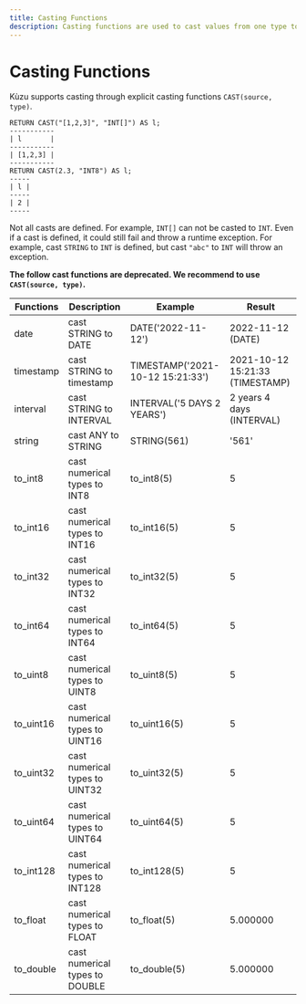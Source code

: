 ```yaml
---
title: Casting Functions
description: Casting functions are used to cast values from one type to another.
---
```


# Casting Functions

Kùzu supports casting through explicit casting functions `CAST(source, type)`.
```
RETURN CAST("[1,2,3]", "INT[]") AS l;
-----------
| l       |
-----------
| [1,2,3] |
-----------
RETURN CAST(2.3, "INT8") AS l;
-----
| l |
-----
| 2 |
-----
``` 

Not all casts are defined. For example, `INT[]` can not be casted to `INT`. Even if a cast is defined, it could still fail and throw a runtime exception. For example, cast `STRING` to `INT` is defined, but cast `"abc"` to `INT` will throw an exception.


**The follow cast functions are deprecated. We recommend to use `CAST(source, type)`.**

| Functions | Description | Example | Result |
| ----------- | ----------- |  ----------- |  ----------- |
| date | cast STRING to DATE | DATE('2022-11-12') | 2022-11-12 (DATE) | 
| timestamp | cast STRING to timestamp | TIMESTAMP('2021-10-12 15:21:33') | 2021-10-12 15:21:33 (TIMESTAMP) |
| interval | cast STRING to INTERVAL | INTERVAL('5 DAYS 2 YEARS') | 2 years 4 days (INTERVAL) |
| string | cast ANY to STRING | STRING(561) | '561' |
| to_int8 | cast numerical types to INT8 | to_int8(5) | 5 |
| to_int16 | cast numerical types to INT16 | to_int16(5) | 5 |
| to_int32 | cast numerical types to INT32 | to_int32(5) | 5 |
| to_int64 | cast numerical types to INT64 | to_int64(5) | 5 |
| to_uint8 | cast numerical types to UINT8 | to_uint8(5) | 5 |
| to_uint16 | cast numerical types to UINT16 | to_uint16(5) | 5 |
| to_uint32 | cast numerical types to UINT32 | to_uint32(5) | 5 |
| to_uint64 | cast numerical types to UINT64 | to_uint64(5) | 5 |
| to_int128 | cast numerical types to INT128 | to_int128(5) | 5 |
| to_float | cast numerical types to FLOAT | to_float(5) | 5.000000 |
| to_double | cast numerical types to DOUBLE | to_double(5) | 5.000000 |
